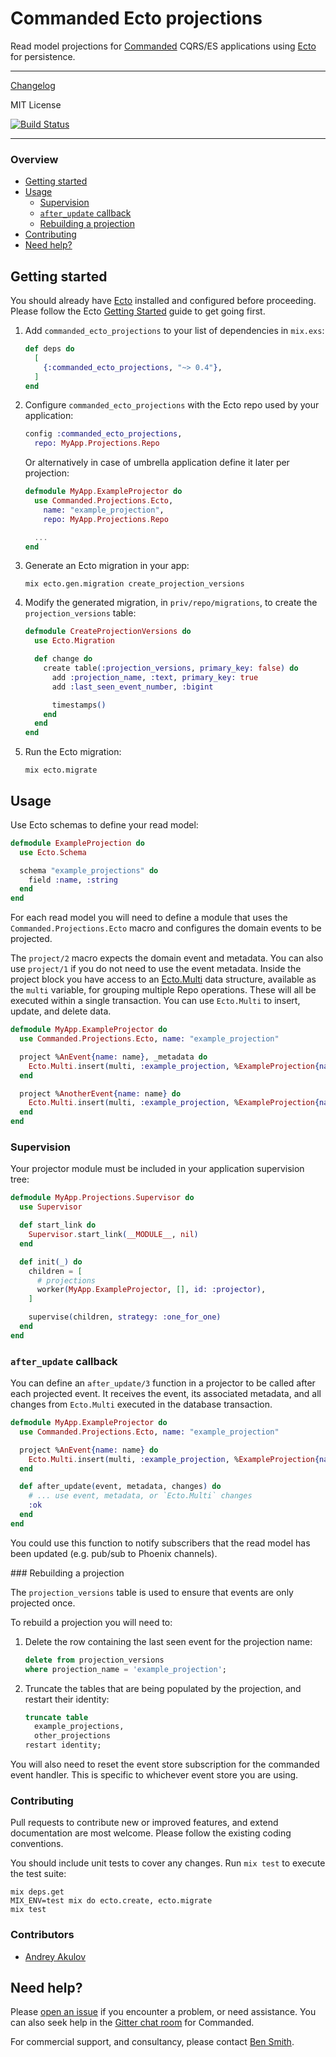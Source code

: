 # Commanded Ecto projections

Read model projections for [Commanded](https://github.com/slashdotdash/commanded) CQRS/ES applications using [Ecto](https://github.com/elixir-ecto/ecto) for persistence.

---

[Changelog](CHANGELOG.md)

MIT License

[![Build Status](https://travis-ci.org/slashdotdash/commanded-ecto-projections.svg?branch=master)](https://travis-ci.org/slashdotdash/commanded-ecto-projections)

---

### Overview

- [Getting started](#getting-started)
- [Usage](#usage)
  - [Supervision](#supervision)
  - [`after_update` callback](#after-update-callback)
  - [Rebuilding a projection](#rebuilding-a-projection)
- [Contributing](#contributing)
- [Need help?](#need-help)

## Getting started

You should already have [Ecto](https://github.com/elixir-ecto/ecto) installed and configured before proceeding. Please follow the Ecto [Getting Started](https://hexdocs.pm/ecto/getting-started.html) guide to get going first.

1. Add `commanded_ecto_projections` to your list of dependencies in `mix.exs`:

    ```elixir
    def deps do
      [
        {:commanded_ecto_projections, "~> 0.4"},
      ]
    end
    ```

2. Configure `commanded_ecto_projections` with the Ecto repo used by your application:

    ```elixir
    config :commanded_ecto_projections,
      repo: MyApp.Projections.Repo
    ```

    Or alternatively in case of umbrella application define it later per projection:

    ```elixir
    defmodule MyApp.ExampleProjector do
      use Commanded.Projections.Ecto,
        name: "example_projection",
        repo: MyApp.Projections.Repo

      ...
    end
    ```

3. Generate an Ecto migration in your app:

    ```console
    mix ecto.gen.migration create_projection_versions
    ```

4. Modify the generated migration, in `priv/repo/migrations`, to create the `projection_versions` table:

    ```elixir
    defmodule CreateProjectionVersions do
      use Ecto.Migration

      def change do
        create table(:projection_versions, primary_key: false) do
          add :projection_name, :text, primary_key: true
          add :last_seen_event_number, :bigint

          timestamps()
        end
      end
    end
    ```

4. Run the Ecto migration:

    ```console
    mix ecto.migrate
    ```

## Usage

Use Ecto schemas to define your read model:

```elixir
defmodule ExampleProjection do
  use Ecto.Schema

  schema "example_projections" do
    field :name, :string
  end
end
```

For each read model you will need to define a module that uses the `Commanded.Projections.Ecto` macro and configures the domain events to be projected.

The `project/2` macro expects the domain event and metadata. You can also use `project/1` if you do not need to use the event metadata. Inside the project block you have access to an [Ecto.Multi](https://hexdocs.pm/ecto/Ecto.Multi.html) data structure, available as the `multi` variable, for grouping multiple Repo operations. These will all be executed within a single transaction. You can use `Ecto.Multi` to insert, update, and delete data.

```elixir
defmodule MyApp.ExampleProjector do
  use Commanded.Projections.Ecto, name: "example_projection"

  project %AnEvent{name: name}, _metadata do
    Ecto.Multi.insert(multi, :example_projection, %ExampleProjection{name: name})
  end

  project %AnotherEvent{name: name} do
    Ecto.Multi.insert(multi, :example_projection, %ExampleProjection{name: name})
  end
end
```

### Supervision

Your projector module must be included in your application supervision tree:

```elixir
defmodule MyApp.Projections.Supervisor do
  use Supervisor

  def start_link do
    Supervisor.start_link(__MODULE__, nil)
  end

  def init(_) do
    children = [
      # projections
      worker(MyApp.ExampleProjector, [], id: :projector),      
    ]

    supervise(children, strategy: :one_for_one)
  end
end
```

### `after_update` callback

You can define an `after_update/3` function in a projector to be called after each projected event. It receives the event, its associated metadata, and all changes from `Ecto.Multi` executed in the database transaction.

```elixir
defmodule MyApp.ExampleProjector do
  use Commanded.Projections.Ecto, name: "example_projection"

  project %AnEvent{name: name} do
    Ecto.Multi.insert(multi, :example_projection, %ExampleProjection{name: name})
  end

  def after_update(event, metadata, changes) do
    # ... use event, metadata, or `Ecto.Multi` changes
    :ok
  end
end
```

You could use this function to notify subscribers that the read model has been updated (e.g. pub/sub to Phoenix channels).

### Rebuilding a projection

The `projection_versions` table is used to ensure that events are only projected once.

To rebuild a projection you will need to:

1. Delete the row containing the last seen event for the projection name:

    ```SQL
    delete from projection_versions
    where projection_name = 'example_projection';
    ```

2. Truncate the tables that are being populated by the projection, and restart their identity:

    ```SQL
    truncate table
      example_projections,
      other_projections
    restart identity;
    ```

You will also need to reset the event store subscription for the commanded event handler. This is specific to whichever event store you are using.

### Contributing

Pull requests to contribute new or improved features, and extend documentation are most welcome. Please follow the existing coding conventions.

You should include unit tests to cover any changes. Run `mix test` to execute the test suite:

```console
mix deps.get
MIX_ENV=test mix do ecto.create, ecto.migrate
mix test
```

### Contributors

- [Andrey Akulov](https://github.com/astery)

## Need help?

Please [open an issue](https://github.com/slashdotdash/commanded-ecto-projections/issues) if you encounter a problem, or need assistance. You can also seek help in the [Gitter chat room](https://gitter.im/commanded/Lobby) for Commanded.

For commercial support, and consultancy, please contact [Ben Smith](mailto:ben@10consulting.com).

